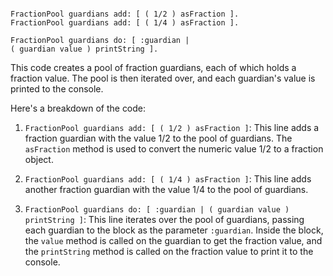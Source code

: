 ```smalltalk

FractionPool guardians add: [ ( 1/2 ) asFraction ].
FractionPool guardians add: [ ( 1/4 ) asFraction ].

FractionPool guardians do: [ :guardian |
( guardian value ) printString ].

```


This code creates a pool of fraction guardians, each of which holds a fraction value. The pool is then iterated over, and each guardian's value is printed to the console.

Here's a breakdown of the code:

1. `FractionPool guardians add: [ ( 1/2 ) asFraction ]`: This line adds a fraction guardian with the value 1/2 to the pool of guardians. The `asFraction` method is used to convert the numeric value 1/2 to a fraction object.

2. `FractionPool guardians add: [ ( 1/4 ) asFraction ]`: This line adds another fraction guardian with the value 1/4 to the pool of guardians.

3. `FractionPool guardians do: [ :guardian | ( guardian value ) printString ]`: This line iterates over the pool of guardians, passing each guardian to the block as the parameter `:guardian`. Inside the block, the `value` method is called on the guardian to get the fraction value, and the `printString` method is called on the fraction value to print it to the console.